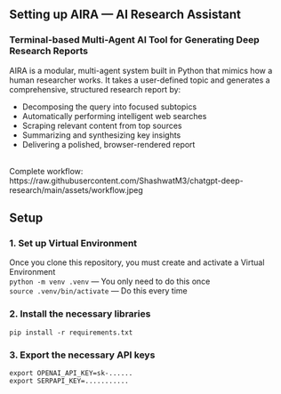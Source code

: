 <h2>Setting up AIRA — AI Research Assistant
<h3>Terminal-based Multi-Agent AI Tool for Generating Deep Research Reports</h3>

AIRA is a modular, multi-agent system built in Python that mimics how a human researcher works. It takes a user-defined topic and generates a comprehensive, structured research report by:
- Decomposing the query into focused subtopics
- Automatically performing intelligent web searches
- Scraping relevant content from top sources
- Summarizing and synthesizing key insights
- Delivering a polished, browser-rendered report
<br/>
Complete workflow: https://raw.githubusercontent.com/ShashwatM3/chatgpt-deep-research/main/assets/workflow.jpeg

<h2>Setup</h2>
<h3>1. Set up Virtual Environment</h3>
Once you clone this repository, you must create and activate a Virtual Environment<br/>
<code>python -m venv .venv</code> — You only need to do this once<br/>
<code>source .venv/bin/activate</code> — Do this every time
<h3>2. Install the necessary libraries</h3>
<code>pip install -r requirements.txt</code>
<h3>3. Export the necessary API keys</h3>
<code>export OPENAI_API_KEY=sk-......</code><br/>
<code>export SERPAPI_KEY=...........</code>
